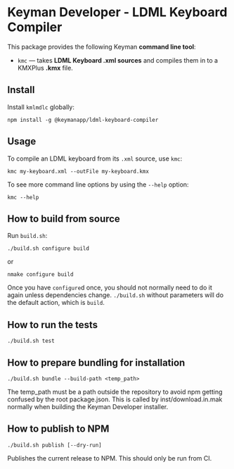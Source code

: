 Keyman Developer - LDML Keyboard Compiler
================

This package provides the following Keyman **command line tool**:

 - `kmc` — takes **LDML Keyboard .xml sources** and compiles them in to a
   KMXPlus **.kmx** file.

Install
-------

Install `kmlmdlc` globally:

    npm install -g @keymanapp/ldml-keyboard-compiler

Usage
-----

To compile an LDML keyboard from its `.xml` source, use `kmc`:

    kmc my-keyboard.xml --outFile my-keyboard.kmx

To see more command line options by using the `--help` option:

    kmc --help

How to build from source
------------------------

Run `build.sh`:

    ./build.sh configure build

or

    nmake configure build

Once you have `configure`d once, you should not normally need to do it
again unless dependencies change. `./build.sh` without parameters will
do the default action, which is `build`.

How to run the tests
--------------------

    ./build.sh test


How to prepare bundling for installation
----------------------------------------

    ./build.sh bundle --build-path <temp_path>

The temp_path must be a path outside the repository to avoid npm getting
confused by the root package.json. This is called by inst/download.in.mak
normally when building the Keyman Developer installer.

How to publish to NPM
---------------------

    ./build.sh publish [--dry-run]

Publishes the current release to NPM. This should only be run from CI.